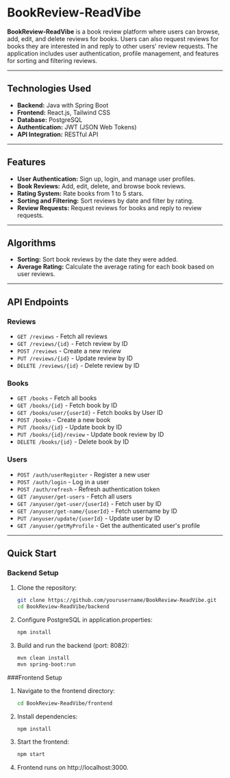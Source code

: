 # **BookReview-ReadVibe**

**BookReview-ReadVibe** is a book review platform where users can browse, add, edit, and delete reviews for books. Users can also request reviews for books they are interested in and reply to other users' review requests. The application includes user authentication, profile management, and features for sorting and filtering reviews.

---

## **Technologies Used**

- **Backend:** Java with Spring Boot  
- **Frontend:** React.js, Tailwind CSS  
- **Database:** PostgreSQL  
- **Authentication:** JWT (JSON Web Tokens)  
- **API Integration:** RESTful API  

---

## **Features**

- **User Authentication:** Sign up, login, and manage user profiles.  
- **Book Reviews:** Add, edit, delete, and browse book reviews.  
- **Rating System:** Rate books from 1 to 5 stars.  
- **Sorting and Filtering:** Sort reviews by date and filter by rating.  
- **Review Requests:** Request reviews for books and reply to review requests.  

---

## **Algorithms**

- **Sorting:** Sort book reviews by the date they were added.  
- **Average Rating:** Calculate the average rating for each book based on user reviews.  

---

## **API Endpoints**

### **Reviews**  
- `GET /reviews` - Fetch all reviews  
- `GET /reviews/{id}` - Fetch review by ID  
- `POST /reviews` - Create a new review  
- `PUT /reviews/{id}` - Update review by ID  
- `DELETE /reviews/{id}` - Delete review by ID  

### **Books**  
- `GET /books` - Fetch all books  
- `GET /books/{id}` - Fetch book by ID  
- `GET /books/user/{userId}` - Fetch books by User ID  
- `POST /books` - Create a new book  
- `PUT /books/{id}` - Update book by ID  
- `PUT /books/{id}/review` - Update book review by ID  
- `DELETE /books/{id}` - Delete book by ID  

### **Users**  
- `POST /auth/userRegister` - Register a new user  
- `POST /auth/login` - Log in a user  
- `POST /auth/refresh` - Refresh authentication token  
- `GET /anyuser/get-users` - Fetch all users  
- `GET /anyuser/get-user/{userId}` - Fetch user by ID  
- `GET /anyuser/get-name/{userId}` - Fetch username by ID  
- `PUT /anyuser/update/{userId}` - Update user by ID  
- `GET /anyuser/getMyProfile` - Get the authenticated user's profile  

---

## Quick Start

### Backend Setup

1. Clone the repository:  
   ```bash
   git clone https://github.com/yourusername/BookReview-ReadVibe.git
   cd BookReview-ReadVibe/backend
2. Configure PostgreSQL in application.properties:  
   ```bash
   npm install
3. Build and run the backend (port: 8082):  
   ```bash
   mvn clean install
   mvn spring-boot:run

###Frontend Setup

1. Navigate to the frontend directory:  
   ```bash
   cd BookReview-ReadVibe/frontend
2. Install dependencies:  
  
   ```bash
   npm install
3. Start the frontend:
  
   ```bash
   npm start
4. Frontend runs on http://localhost:3000.

   
   


